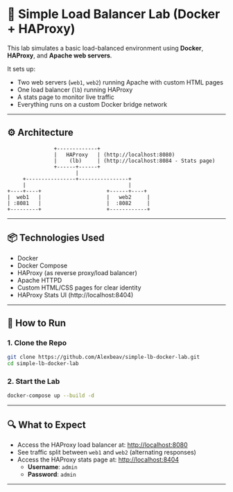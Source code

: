 # 🧪 Simple Load Balancer Lab (Docker + HAProxy)

This lab simulates a basic load-balanced environment using **Docker**, **HAProxy**, and **Apache web servers**.

It sets up:
- Two web servers (`web1`, `web2`) running Apache with custom HTML pages
- One load balancer (`lb`) running HAProxy
- A stats page to monitor live traffic
- Everything runs on a custom Docker bridge network

---

## ⚙️ Architecture

```
               +-------------+
               |   HAProxy   | (http://localhost:8080)
               |    (lb)     | (http://localhost:8084 - Stats page)
               +------+------+                  
                      |
     +----------------+----------------+
     |                                 |
+----+----+                     +------+----+
|  web1   |                     |   web2     |
| :8081   |                     |  :8082     |
+---------+                     +------------+
```

---

## 📦 Technologies Used

- Docker
- Docker Compose
- HAProxy (as reverse proxy/load balancer)
- Apache HTTPD
- Custom HTML/CSS pages for clear identity
- HAProxy Stats UI (http://localhost:8404)

---

## 🚀 How to Run

### 1. Clone the Repo

```bash
git clone https://github.com/Alexbeav/simple-lb-docker-lab.git
cd simple-lb-docker-lab
```

### 2. Start the Lab

```bash
docker-compose up --build -d
```

---

## 🔍 What to Expect

- Access the HAProxy load balancer at: [http://localhost:8080](http://localhost:8080)
- See traffic split between `web1` and `web2` (alternating responses)
- Access the HAProxy stats page at: [http://localhost:8404](http://localhost:8404)
  - **Username**: `admin`
  - **Password**: `admin`

---
